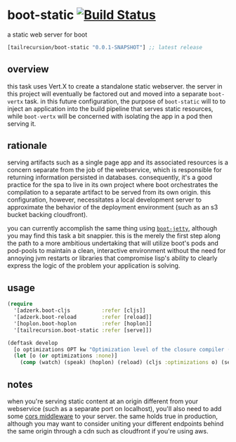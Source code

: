 # boot-static [![Build Status][1]][2]
a static web server for boot

[](dependency)
```clojure
[tailrecursion/boot-static "0.0.1-SNAPSHOT"] ;; latest release
```
[](/dependency)

## overview
this task uses Vert.X to create a standalone static webserver.  the server in this project will eventually be factored out and moved into a separate `boot-vertx` task. in this future configuration, the purpose of `boot-static` will to to inject an application into the build pipeline that serves static resources, while `boot-vertx` will be concerned with isolating the app in a pod then serving it.

## rationale
serving artifacts such as a single page app and its associated resources is a concern separate from the job of the webservice, which is responsible for returning information persisted in databases.  consequently, it's a good practice for the spa to live in its own project where boot orchestrates the compilation to a separate artifact to be served from its own origin.  this configuration, however, necessitates a local development server to approximate the behavior of the deployment environment (such as an s3 bucket backing cloudfront).  

you can currently accomplish the same thing using [`boot-jetty`](3), although you may find this task a bit snappier. this is the merely the first step along the path to a more ambitious undertaking that will utilize boot's pods and pod-pools to maintain a clean, interactive environment without the need for annoying jvm restarts or libraries that compromise lisp's ability to clearly express the logic of the problem your application is solving.

## usage
```clojure
(require
  '[adzerk.boot-cljs          :refer [cljs]]
  '[adzerk.boot-reload        :refer [reload]]
  '[hoplon.boot-hoplon        :refer [hoplon]]
  '[tailrecursion.boot-static :refer [serve]])

(deftask develop
  [o optimizations OPT kw "Optimization level of the closure compiler (:none :simple :advanced)"]
  (let [o (or optimizations :none)]
    (comp (watch) (speak) (hoplon) (reload) (cljs :optimizations o) (serve))))
```

## notes
when you're serving static content at an origin different from your webservice (such as a separate port on localhost), you'll also need to add some [cors middleware](4) to your server.  the same holds true in production, although you may want to consider uniting your different endpoints behind the same origin through a cdn such as cloudfront if you're using aws.

[1]: https://travis-ci.org/tailrecursion/boot-static.png?branch=app-pod
[2]: https://travis-ci.org/tailrecursion/boot-static
[3]: https://github.com/tailrecursion/boot-jetty
[4]: https://github.com/jumblerg/ring.middleware.cors
